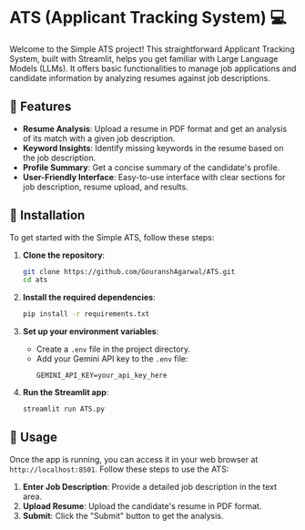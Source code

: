# ATS (Applicant Tracking System) 💻

Welcome to the Simple ATS project! This straightforward Applicant Tracking System, built with Streamlit, helps you get familiar with Large Language Models (LLMs). It offers basic functionalities to manage job applications and candidate information by analyzing resumes against job descriptions.


## 🌟 Features

- **Resume Analysis**: Upload a resume in PDF format and get an analysis of its match with a given job description.
- **Keyword Insights**: Identify missing keywords in the resume based on the job description.
- **Profile Summary**: Get a concise summary of the candidate's profile.
- **User-Friendly Interface**: Easy-to-use interface with clear sections for job description, resume upload, and results.

## 🚀 Installation

To get started with the Simple ATS, follow these steps:

1. **Clone the repository**:
    ```bash
    git clone https://github.com/GouranshAgarwal/ATS.git
    cd ats
    ```

2. **Install the required dependencies**:
    ```bash
    pip install -r requirements.txt
    ```

3. **Set up your environment variables**:
    - Create a `.env` file in the project directory.
    - Add your Gemini API key to the `.env` file:
      ```env
      GEMINI_API_KEY=your_api_key_here
      ```

4. **Run the Streamlit app**:
    ```bash
    streamlit run ATS.py
    ```

## 📝 Usage

Once the app is running, you can access it in your web browser at `http://localhost:8501`. Follow these steps to use the ATS:

1. **Enter Job Description**: Provide a detailed job description in the text area.
2. **Upload Resume**: Upload the candidate's resume in PDF format.
3. **Submit**: Click the "Submit" button to get the analysis.



